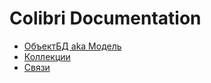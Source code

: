 Colibri Documentation
=====================

- [ОбъектБД aka Модель](/object.md)
- [Коллекции](/collection.md)
- [Связи](/relations.md)
